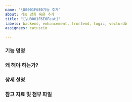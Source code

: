 ```yaml
---
name: "\U0001F6E0️기능 추가"
about: 기능 강화 혹은 추가
title: "[\U0001F6E0️Feat]"
labels: backend, enhancement, frontend, logic, vectordb
assignees: catuscio

---
```


### 기능 명명

### 왜 해야 하는가?

### 상세 설명

### 참고 자료 및 첨부 파일
